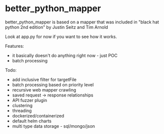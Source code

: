 # better_python_mapper
better_python_mapper is based on a mapper that was included in "black hat python 2nd edition" by Justin Seitz and Tim Arnold

Look at app.py for now if you want to see how it works. 

Features:
- it basically doesn't do anything right now - just POC
- batch processing


Todo:  
- add inclusive filter for targetFile
- batch processing based on priority level
- recursive web mapper crawling 
- saved request -> response relationships
- API fuzzer plugin 
- clustering
- threading 
- dockerized/containerized
- default helm charts
- multi type data storage - sql/mongo/json
